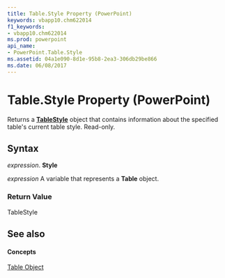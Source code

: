 ```yaml
---
title: Table.Style Property (PowerPoint)
keywords: vbapp10.chm622014
f1_keywords:
- vbapp10.chm622014
ms.prod: powerpoint
api_name:
- PowerPoint.Table.Style
ms.assetid: 04a1e090-8d1e-95b8-2ea3-306db29be866
ms.date: 06/08/2017
---
```



# Table.Style Property (PowerPoint)

Returns a **[TableStyle](tablestyle-object-powerpoint.md)** object that contains information about the specified table's current table style. Read-only.


## Syntax

 _expression_. **Style**

 _expression_ A variable that represents a **Table** object.


### Return Value

TableStyle


## See also


#### Concepts


[Table Object](table-object-powerpoint.md)

